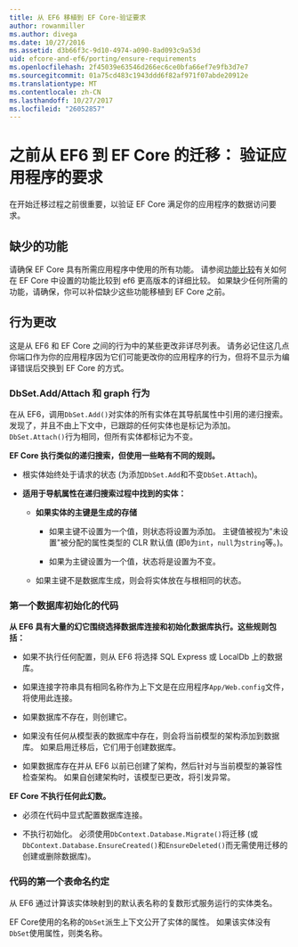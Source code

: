 ```yaml
---
title: 从 EF6 移植到 EF Core-验证要求
author: rowanmiller
ms.author: divega
ms.date: 10/27/2016
ms.assetid: d3b66f3c-9d10-4974-a090-8ad093c9a53d
uid: efcore-and-ef6/porting/ensure-requirements
ms.openlocfilehash: 2f45039e63546d266ec6ce0bfa66ef7e9fb3d7e7
ms.sourcegitcommit: 01a75cd483c1943ddd6f82af971f07abde20912e
ms.translationtype: MT
ms.contentlocale: zh-CN
ms.lasthandoff: 10/27/2017
ms.locfileid: "26052857"
---
```

# <a name="before-porting-from-ef6-to-ef-core-validate-your-applications-requirements"></a>之前从 EF6 到 EF Core 的迁移： 验证应用程序的要求

在开始迁移过程之前很重要，以验证 EF Core 满足你的应用程序的数据访问要求。

## <a name="missing-features"></a>缺少的功能

请确保 EF Core 具有所需应用程序中使用的所有功能。 请参阅[功能比较](../features.md)有关如何在 EF Core 中设置的功能比较到 ef6 更高版本的详细比较。 如果缺少任何所需的功能，请确保，你可以补偿缺少这些功能移植到 EF Core 之前。

## <a name="behavior-changes"></a>行为更改

这是从 EF6 和 EF Core 之间的行为中的某些更改非详尽列表。 请务必记住这几点你端口作为你的应用程序因为它们可能更改你的应用程序的行为，但将不显示为编译错误后交换到 EF Core 的方式。

### <a name="dbsetaddattach-and-graph-behavior"></a>DbSet.Add/Attach 和 graph 行为

在从 EF6，调用`DbSet.Add()`对实体的所有实体在其导航属性中引用的递归搜索。 发现了，并且不由上下文中，已跟踪的任何实体也是标记为添加。 `DbSet.Attach()`行为相同，但所有实体都标记为不变。

**EF Core 执行类似的递归搜索，但使用一些略有不同的规则。**

*  根实体始终处于请求的状态 (为添加`DbSet.Add`和不变`DbSet.Attach`)。

*  **适用于导航属性在递归搜索过程中找到的实体：**

    *  **如果实体的主键是生成的存储**

        * 如果主键不设置为一个值，则状态将设置为添加。 主键值被视为"未设置"被分配的属性类型的 CLR 默认值 (即`0`为`int`，`null`为`string`等。)。

        * 如果为主键设置为一个值，状态将是设置为不变。

    *  如果主键不是数据库生成，则会将实体放在与根相同的状态。

### <a name="code-first-database-initialization"></a>第一个数据库初始化的代码

**从 EF6 具有大量的幻它围绕选择数据库连接和初始化数据库执行。这些规则包括：**

* 如果不执行任何配置，则从 EF6 将选择 SQL Express 或 LocalDb 上的数据库。

* 如果连接字符串具有相同名称作为上下文是在应用程序`App/Web.config`文件，将使用此连接。

* 如果数据库不存在，则创建它。

* 如果没有任何从模型表的数据库中存在，则会将当前模型的架构添加到数据库。 如果启用迁移后，它们用于创建数据库。

* 如果数据库存在并从 EF6 以前已创建了架构，然后针对与当前模型的兼容性检查架构。 如果自创建架构时，该模型已更改，将引发异常。

**EF Core 不执行任何此幻数。**

* 必须在代码中显式配置数据库连接。

* 不执行初始化。 必须使用`DbContext.Database.Migrate()`将迁移 (或`DbContext.Database.EnsureCreated()`和`EnsureDeleted()`而无需使用迁移的创建或删除数据库)。

### <a name="code-first-table-naming-convention"></a>代码的第一个表命名约定

从 EF6 通过计算该实体映射到的默认表名称的复数形式服务运行的实体类名。

EF Core使用的名称的`DbSet`派生上下文公开了实体的属性。 如果该实体没有`DbSet`使用属性，则类名称。
